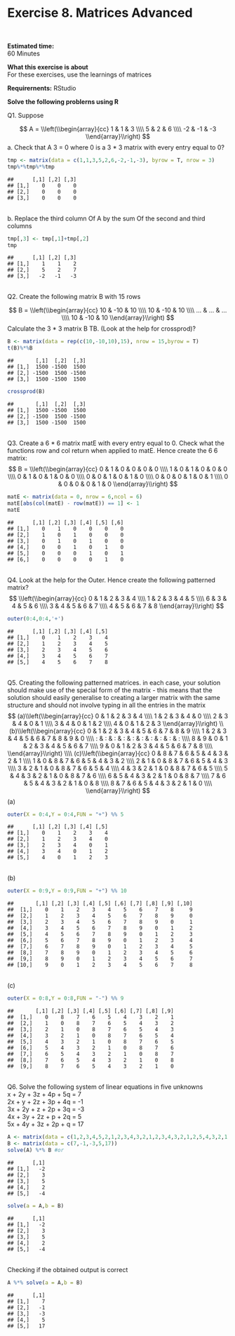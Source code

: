 Exercise 8. Matrices Advanced
=============================

<br>

<b>Estimated time: </b>  
60 Minutes

<b>What this exercise is about</b>  
For these exercises, use the learnings of matrices

<b> Requirernents:</b> RStudio

<b>Solve the following problerns using R </b>

Q1. Suppose

$$
A = \\left(\\begin{array}{cc} 
1 & 1 & 3 \\\\
5 & 2 & 6 \\\\
-2 & -1 & -3
\\end{array}\\right)
$$
a. Check that A 3 = 0 where 0 is a 3 \* 3 matrix with every entry equal
to 0?

``` r
tmp <- matrix(data = c(1,1,3,5,2,6,-2,-1,-3), byrow = T, nrow = 3)
tmp%*%tmp%*%tmp
```

    ##      [,1] [,2] [,3]
    ## [1,]    0    0    0
    ## [2,]    0    0    0
    ## [3,]    0    0    0

<br> b. Replace the third column Of A by the sum Of the second and third
columns

``` r
tmp[,3] <- tmp[,1]+tmp[,2]
tmp
```

    ##      [,1] [,2] [,3]
    ## [1,]    1    1    2
    ## [2,]    5    2    7
    ## [3,]   -2   -1   -3

<br> Q2. Create the following matrix B with 15 rows

$$
B = \\left(\\begin{array}{cc} 
10 & -10 & 10 \\\\
10 & -10 & 10 \\\\
... & ... & ... \\\\
10 & -10 & 10
\\end{array}\\right)
$$
Calculate the 3 \* 3 matrix B TB. (Look at the help for crossprod)?

``` r
B <- matrix(data = rep(c(10,-10,10),15), nrow = 15,byrow = T)
t(B)%*%B
```

    ##       [,1]  [,2]  [,3]
    ## [1,]  1500 -1500  1500
    ## [2,] -1500  1500 -1500
    ## [3,]  1500 -1500  1500

``` r
crossprod(B)
```

    ##       [,1]  [,2]  [,3]
    ## [1,]  1500 -1500  1500
    ## [2,] -1500  1500 -1500
    ## [3,]  1500 -1500  1500

<br> Q3. Create a 6 \* 6 matrix matE with every entry equal to 0. Check
what the functions row and col return when applied to matE. Hence create
the 6 6 matrix:
$$
B = \\left(\\begin{array}{cc} 
0 & 1 & 0 & 0 & 0 & 0 \\\\
1 & 0 & 1 & 0 & 0 & 0 \\\\
0 & 1 & 0 & 1 & 0 & 0 \\\\
0 & 0 & 1 & 0 & 1 & 0 \\\\
0 & 0 & 0 & 1 & 0 & 1 \\\\
0 & 0 & 0 & 0 & 1 & 0 
\\end{array}\\right)
$$

``` r
matE <- matrix(data = 0, nrow = 6,ncol = 6)
matE[abs(col(matE) - row(matE)) == 1] <- 1
matE
```

    ##      [,1] [,2] [,3] [,4] [,5] [,6]
    ## [1,]    0    1    0    0    0    0
    ## [2,]    1    0    1    0    0    0
    ## [3,]    0    1    0    1    0    0
    ## [4,]    0    0    1    0    1    0
    ## [5,]    0    0    0    1    0    1
    ## [6,]    0    0    0    0    1    0

<br> Q4. Look at the help for the Outer. Hence create the following
patterned matrix?
$$
\\left(\\begin{array}{cc} 
0 & 1 & 2 & 3 & 4 \\\\
1 & 2 & 3 & 4 & 5 \\\\
6 & 3 & 4 & 5 & 6 \\\\
3 & 4 & 5 & 6 & 7 \\\\
4 & 5 & 6 & 7 & 8
\\end{array}\\right)
$$

``` r
outer(0:4,0:4,'+')
```

    ##      [,1] [,2] [,3] [,4] [,5]
    ## [1,]    0    1    2    3    4
    ## [2,]    1    2    3    4    5
    ## [3,]    2    3    4    5    6
    ## [4,]    3    4    5    6    7
    ## [5,]    4    5    6    7    8

<br> Q5. Creating the following patterned matrices. in each case, your
solution should make use of the special form of the matrix - this means
that the solution should easily generalise to creating a larger matrix
with the same structure and should not involve typing in all the entries
in the matrix
$$
(a)\\left(\\begin{array}{cc} 
0 & 1 & 2 & 3 & 4 \\\\
1 & 2 & 3 & 4 & 0 \\\\
2 & 3 & 4 & 0 & 1 \\\\
3 & 4 & 0 & 1 & 2 \\\\
4 & 0 & 1 & 2 & 3
\\end{array}\\right)
      \\
(b)\\left(\\begin{array}{cc} 
0 & 1 & 2 & 3 & 4 & 5 & 6 & 7 & 8 & 9 \\\\
1 & 2 & 3 & 4 & 5 & 6 & 7 & 8 & 9 & 0 \\\\
: & : & : & : & : & : & : & : & : & : \\\\
8 & 9 & 0 & 1 & 2 & 3 & 4 & 5 & 6 & 7 \\\\
9 & 0 & 1 & 2 & 3 & 4 & 5 & 6 & 7 & 8 \\\\
\\end{array}\\right)
\\\\
(c)\\left(\\begin{array}{cc} 
0  &  8  &  7  &  6  &  5  &  4  &  3  &  2  &  1 \\\\
1  &  0  &  8  &  7  &  6  &  5  &  4  &  3  &  2 \\\\
2  &  1  &  0  &  8  &  7  &  6  &  5  &  4  &  3 \\\\
3  &  2  &  1  &  0  &  8  &  7  &  6  &  5  &  4 \\\\
4  &  3  &  2  &  1  &  0  &  8  &  7  &  6  &  5 \\\\
5  &  4  &  3  &  2  &  1  &  0  &  8  &  7  &  6 \\\\
6  &  5  &  4  &  3  &  2  &  1  &  0  &  8  &  7 \\\\
7  &  6  &  5  &  4  &  3  &  2  &  1  &  0  &  8 \\\\
8  &  7  &  6  &  5  &  4  &  3  &  2  &  1  &  0 \\\\
\\end{array}\\right)
$$
(a)

``` r
outer(X = 0:4,Y = 0:4,FUN = "+") %% 5
```

    ##      [,1] [,2] [,3] [,4] [,5]
    ## [1,]    0    1    2    3    4
    ## [2,]    1    2    3    4    0
    ## [3,]    2    3    4    0    1
    ## [4,]    3    4    0    1    2
    ## [5,]    4    0    1    2    3

<br> (b)

``` r
outer(X = 0:9,Y = 0:9,FUN = "+") %% 10
```

    ##       [,1] [,2] [,3] [,4] [,5] [,6] [,7] [,8] [,9] [,10]
    ##  [1,]    0    1    2    3    4    5    6    7    8     9
    ##  [2,]    1    2    3    4    5    6    7    8    9     0
    ##  [3,]    2    3    4    5    6    7    8    9    0     1
    ##  [4,]    3    4    5    6    7    8    9    0    1     2
    ##  [5,]    4    5    6    7    8    9    0    1    2     3
    ##  [6,]    5    6    7    8    9    0    1    2    3     4
    ##  [7,]    6    7    8    9    0    1    2    3    4     5
    ##  [8,]    7    8    9    0    1    2    3    4    5     6
    ##  [9,]    8    9    0    1    2    3    4    5    6     7
    ## [10,]    9    0    1    2    3    4    5    6    7     8

<br> (c)

``` r
outer(X = 0:8,Y = 0:8,FUN = "-") %% 9
```

    ##       [,1] [,2] [,3] [,4] [,5] [,6] [,7] [,8] [,9]
    ##  [1,]    0    8    7    6    5    4    3    2    1
    ##  [2,]    1    0    8    7    6    5    4    3    2
    ##  [3,]    2    1    0    8    7    6    5    4    3
    ##  [4,]    3    2    1    0    8    7    6    5    4
    ##  [5,]    4    3    2    1    0    8    7    6    5
    ##  [6,]    5    4    3    2    1    0    8    7    6
    ##  [7,]    6    5    4    3    2    1    0    8    7
    ##  [8,]    7    6    5    4    3    2    1    0    8
    ##  [9,]    8    7    6    5    4    3    2    1    0

<br> Q6. Solve the following system of linear equations in five
unknowns  
x + 2y + 3z + 4p + 5q = 7  
2x + y + 2z + 3p + 4q = -1  
3x + 2y + z + 2p + 3q = -3  
4x + 3y + 2z + p + 2q = 5  
5x + 4y + 3z + 2p + q = 17

``` r
A <- matrix(data = c(1,2,3,4,5,2,1,2,3,4,3,2,1,2,3,4,3,2,1,2,5,4,3,2,1),byrow = TRUE, ncol = 5)
B <- matrix(data = c(7,-1,-3,5,17))
solve(A) %*% B #or
```

    ##      [,1]
    ## [1,]   -2
    ## [2,]    3
    ## [3,]    5
    ## [4,]    2
    ## [5,]   -4

``` r
solve(a = A,b = B)
```

    ##      [,1]
    ## [1,]   -2
    ## [2,]    3
    ## [3,]    5
    ## [4,]    2
    ## [5,]   -4

<br> Checking if the obtained output is correct

``` r
A %*% solve(a = A,b = B)
```

    ##      [,1]
    ## [1,]    7
    ## [2,]   -1
    ## [3,]   -3
    ## [4,]    5
    ## [5,]   17
